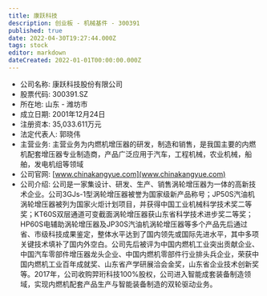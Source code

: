 ```yaml
---
title: 康跃科技
description: 创业板 - 机械基件 - 300391
published: true
date: 2022-04-30T19:27:44.000Z
tags: stock
editor: markdown
dateCreated: 2022-01-01T00:00:00.000Z
---
```


- 公司名称: 康跃科技股份有限公司
- 股票代码: 300391.SZ
- 所在地: 山东 - 潍坊市
- 成立日期: 2001年12月24日
- 注册资本: 35,033.611万元
- 法定代表人: 郭晓伟
- 主营业务: 主营业务为内燃机增压器的研发，制造和销售，是我国主要的内燃机配套增压器专业制造商，产品广泛应用于汽车，工程机械，农业机械，船舶，发电机组等领域
- 公司官网: [www.chinakangyue.com](www.chinakangyue.com)
- 公司介绍: 公司是一家集设计、研发、生产、销售涡轮增压器为一体的高新技术企业。公司3GJs-1型涡轮增压器被誉为国家级新产品称号；JP50S汽油机涡轮增压器被列为国家火炬计划项目，并获得中国工业机械科学技术奖二等奖；KT60S双层通道可变截面涡轮增压器获山东省科学技术进步奖二等奖；HP60S电辅助涡轮增压器及JP30S汽油机涡轮增压器等多个产品先后通过省、市级科技成果鉴定，整体水平达到了国内领先或国际先进水平，其中多项关键技术填补了国内外空白。公司先后被评为中国内燃机工业突出贡献企业、中国汽车零部件增压器龙头企业、中国内燃机零部件行业排头兵企业，荣获中国内燃机工业百年成就奖、山东省产学研展洽会金奖，山东省企业技术创新奖等。2017年，公司收购羿珩科技100%股权，公司进入智能成套装备制造领域，实现内燃机配套产品生产与智能装备制造的双轮驱动业务。


